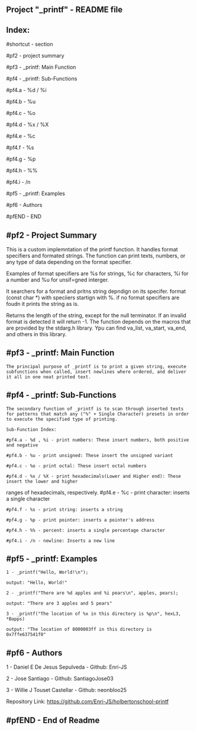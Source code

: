 
Project "_printf" - README file
--------------------------------------------------
Index:
--------------------------------------------------
#shortcut - section

#pf2 - project summary

#pf3 - _printf: Main Function

#pf4 - _printf: Sub-Functions

#pf4.a - %d / %i

#pf4.b - %u

#pf4.c - %o

#pf4.d - %x / %X

#pf4.e - %c

#pf4.f - %s

#pf4.g - %p

#pf4.h - %%

#pf4.i - /n

#pf5 - _printf: Examples

#pf6 - Authors

#pfEND - END

#pf2 - Project Summary
---------------------------------------------------
This is a custom implemntation of the printf function. It handles format specifiers and formated strings.
The function can print texts, numbers, or any type of data depending on the format specifier.

Examples of format specifiers are %s for strings, %c for characters, %i for a number and  %u for unsif=gned interger.

It searchers for a format and pritns string depndign on its specifer. format (const char *) with speciiers startign with %. if no format specifiers are foudn it prints the string as is.

Returns the length of the string, except for the null terminator. If an invalid format is detected it will return -1.
The function depends on the macros that are provided by the stdarg.h library. Ypu can find va_list, va_start, va_end, and others in this library.

#pf3 - _printf: Main Function
---------------------------------------------------
    The principal purpose of _printf is to print a given string, execute subfunctions when called, insert newlines where ordered, and deliver it all in one neat printed text.

#pf4 - _printf: Sub-Functions
---------------------------------------------------
    The secondary function of _printf is to scan through inserted texts for patterns that match any ("%" + Single Character) presets in order to execute the specified type of printing.

    Sub-Function Index:

    #pf4.a - %d , %i - print numbers: These insert numbers, both positive and negative

    #pf4.b - %u - print unsigned: These insert the unsigned variant

    #pf4.c - %o - print octal: These insert octal numbers

    #pf4.d - %x / %X - print hexadecimals(Lower and Higher end): These insert the lower and higher
ranges of hexadecimals, respectively.
    #pf4.e - %c - print character: inserts a single character

    #pf4.f - %s - print string: inserts a string

    #pf4.g - %p - print pointer: inserts a pointer's address

    #pf4.h - %% - percent: inserts a single percentage character

    #pf4.i - /n - newline: Inserts a new line

#pf5 - _printf: Examples
----------------------------------------------------

    1 - _printf("Hello, World!\n");

    output: "Hello, World!"

    2 - _printf("There are %d apples and %i pears\n", apples, pears);

    output: "There are 3 apples and 5 pears"

    3 - _printf("The location of %x in this directory is %p\n", hexL3, *Bapps)

    output: "The location of 8000003ff in this directory is 0x7ffe637541f0"

#pf6 - Authors
-----------------------------------------------------
1 - Daniel E De Jesus Sepulveda - Github: Enri-JS

2 - Jose Santiago - Github: SantiagoJose03

3 - Willie J Touset Castellar - Github: neonbloo25

Repository Link: https://github.com/Enri-JS/holbertonschool-printf

#pfEND - End of Readme
-----------------------------------------------------
